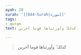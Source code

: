 ```yaml
---
ayah: 28
surah: '[[044-Surah|سورة]]'
tags:
- quran
text: كذلك ۖ وأورثناها قوما آخرين

---
```

> كذلك ۖ وأورثناها قوما آخرين
